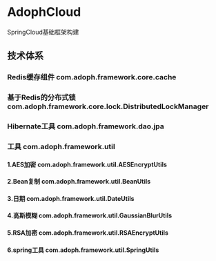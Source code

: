 # AdophCloud
SpringCloud基础框架构建

## 技术体系
### Redis缓存组件 com.adoph.framework.core.cache
### 基于Redis的分布式锁 com.adoph.framework.core.lock.DistributedLockManager
### Hibernate工具 com.adoph.framework.dao.jpa
### 工具 com.adoph.framework.util
#### 1.AES加密 com.adoph.framework.util.AESEncryptUtils
#### 2.Bean复制 com.adoph.framework.util.BeanUtils
#### 3.日期 com.adoph.framework.util.DateUtils
#### 4.高斯模糊 com.adoph.framework.util.GaussianBlurUtils
#### 5.RSA加密 com.adoph.framework.util.RSAEncryptUtils
#### 6.spring工具 com.adoph.framework.util.SpringUtils
